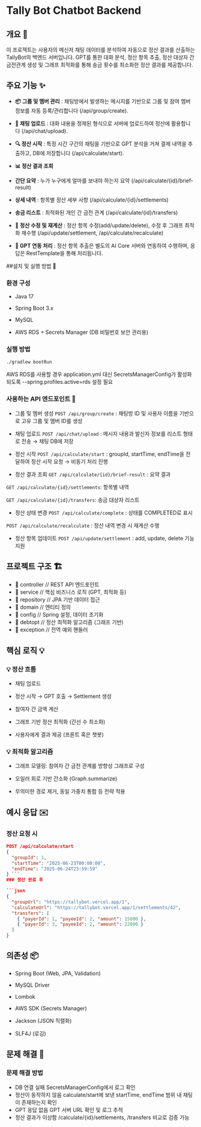 # Tally Bot Chatbot Backend

## 개요 🌟

이 프로젝트는 사용자의 메신저 채팅 데이터를 분석하여 자동으로 정산 결과를 산출하는 TallyBot의 백엔드 서버입니다.
GPT를 통한 대화 분석, 정산 항목 추출, 정산 대상자 간 금전관계 생성 및 그래프 최적화를 통해 송금 횟수를 최소화한 정산 결과를 제공합니다.

## 주요 기능 ✨
* **📦 그룹 및 멤버 관리** : 채팅방에서 발생하는 메시지를 기반으로 그룹 및 참여 멤버 정보를 자동 등록/관리합니다 (/api/group/create).

* **💬 채팅 업로드** : 대화 내용을 정제된 형식으로 서버에 업로드하여 정산에 활용합니다 (/api/chat/upload).

* **🔍 정산 시작** : 특정 시간 구간의 채팅을 기반으로 GPT 분석을 거쳐 결제 내역을 추출하고, DB에 저장합니다 (/api/calculate/start).

* **📊 정산 결과 조회** 

* **간단 요약** : 누가 누구에게 얼마를 보내야 하는지 요약 (/api/calculate/{id}/brief-result)

* **상세 내역** : 항목별 정산 세부 사항 (/api/calculate/{id}/settlements)

* **송금 리스트** : 최적화된 개인 간 금전 관계 (/api/calculate/{id}/transfers)

* **🔄 정산 수정 및 재계산** : 정산 항목 수정(add/update/delete), 수정 후 그래프 최적화 재수행 (/api/update/settlement, /api/calculate/recalculate)

* **🤖 GPT 연동 처리** : 정산 항목 추출은 별도의 AI Core 서버와 연동하여 수행하며, 응답은 RestTemplate을 통해 처리됩니다.

##설치 및 실행 방법 🚀
### 환경 구성
* Java 17

* Spring Boot 3.x

* MySQL

* AWS RDS + Secrets Manager (DB 비밀번호 보안 관리용)

### 실행 방법
```bash
./gradlew bootRun
```
AWS RDS를 사용할 경우 application.yml 대신 SecretsManagerConfig가 활성화되도록 --spring.profiles.active=rds 설정 필요

### 사용하는 API 엔드포인트 📡
* 그룹 및 멤버 생성
` POST /api/group/create ` : 채팅방 ID 및 사용자 이름을 기반으로 고유 그룹 및 멤버 ID를 생성

* 채팅 업로드
` POST /api/chat/upload ` : 메시지 내용과 발신자 정보를 리스트 형태로 전송 → 채팅 DB에 저장

* 정산 시작
`POST /api/calculate/start` : groupId, startTime, endTime을 전달하여 정산 시작 요청 → 비동기 처리 진행

* 정산 결과 조회
`GET /api/calculate/{id}/brief-result` : 요약 결과

`GET /api/calculate/{id}/settlements`: 항목별 내역

`GET /api/calculate/{id}/transfers`: 송금 대상자 리스트

* 정산 상태 변경
`POST /api/calculate/complete` : 상태를 COMPLETED로 표시

`POST /api/calculate/recalculate` : 정산 내역 변경 시 재계산 수행

* 정산 항목 업데이트
`POST /api/update/settlement` : add, update, delete 기능 지원

## 프로젝트 구조 🏗️

* 📂 controller         // REST API 엔드포인트
* 📂 service            // 핵심 비즈니스 로직 (GPT, 최적화 등)
* 📂 repository         // JPA 기반 데이터 접근
* 📂 domain             // 엔티티 정의
* 📂 config             // Spring 설정, 데이터 초기화
* 📂 debtopt            // 정산 최적화 알고리즘 (그래프 기반)
* 📂 exception          // 전역 예외 핸들러

## 핵심 로직 💡
### 💡 정산 흐름

* 채팅 업로드

* 정산 시작 → GPT 호출 → Settlement 생성

* 참여자 간 금액 계산

* 그래프 기반 정산 최적화 (간선 수 최소화)

* 사용자에게 결과 제공 (프론트 혹은 챗봇)

### 💡 최적화 알고리즘

* 그래프 모델링: 참여자 간 금전 관계를 방향성 그래프로 구성

* 오일러 회로 기반 간소화 (Graph.summarize)

* 무의미한 경로 제거, 동일 가중치 통합 등 전략 적용

## 예시 응답 ✉️
### 정산 요청 시


```json
POST /api/calculate/start
{
  "groupId": 1,
  "startTime": "2025-06-23T00:00:00",
  "endTime": "2025-06-24T23:59:59"
} ```
### 정산 완료 후

```json
{
  "groupUrl": "https://tallybot.vercel.app/1",
  "calculateUrl": "https://tallybot.vercel.app/1/settlements/42",
  "transfers": [
    { "payerId": 1, "payeeId": 2, "amount": 15000 },
    { "payerId": 3, "payeeId": 2, "amount": 22000 }
  ]
}
```

## 의존성 📦
* Spring Boot (Web, JPA, Validation)

* MySQL Driver

* Lombok

* AWS SDK (Secrets Manager)

* Jackson (JSON 직렬화)

* SLF4J (로깅)

## 문제 해결 🔧
### 문제	해결 방법
* DB 연결 실패	SecretsManagerConfig에서 로그 확인
* 정산이 동작하지 않음	calculate/start에 보낸 startTime, endTime 범위 내 채팅이 존재하는지 확인
* GPT 응답 없음	GPT 서버 URL 확인 및 로그 추적
* 정산 결과가 이상함	/calculate/{id}/settlements, /transfers 비교로 검증 가능